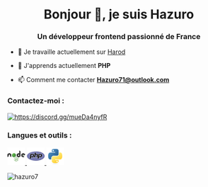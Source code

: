 <h1 align="center">Bonjour 👋, je suis Hazuro</h1>
<h3 align="center">Un développeur frontend passionné de France</h3>

- 🔭 Je travaille actuellement sur [Harod](https://discord.gg/mueDa4nyfR)

- 🌱 J'apprends actuellement **PHP**

- 📫 Comment me contacter **Hazuro71@outlook.com**

<h3 align="left">Contactez-moi :</h3>
<p align="left">
<a href="https://discord.gg/https://discord.gg/mueDa4nyfR" target="blank"><img align="center" src="https://raw.githubusercontent.com/rahuldkjain/github-profile-readme-generator/master/src/images/icons/Social/discord.svg" alt="https://discord.gg/mueDa4nyfR" height="30" width="40" /></a>
</p>

<h3 align="left">Langues et outils :</h3>
<p align="left"> <a href="https://nodejs.org" target="_blank" rel="noreferrer"> <img src="https://raw.githubusercontent.com/devicons/devicon/master/icons/nodejs/nodejs-original-wordmark.svg" alt="nodejs" width="40" height="40"/> </a> <a href="https://www.php.net" target="_blank" rel="noreferrer"> <img src="https://raw.githubusercontent.com/devicons/devicon/master/icons/php/php-original.svg" alt="php" width="40" hauteur="40"/> </a> <a href="https://www.python.org" target="_blank" rel="noreferrer"> <img src="https://raw.githubusercontent.com/devicons/devicon/master/icons/python/python-original.svg" alt="python" width="40" height="40"/> </a> </p> <p>

<img align="center" src="https://github-readme-stats.vercel.app/api/top-langs?username=hazuro7&show_icons=true&locale=fr&layout=compact" alt="hazuro7" /></p>
